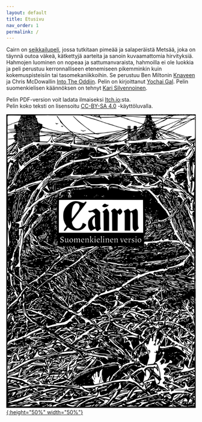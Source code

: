 ```yaml
---
layout: default
title: Etusivu
nav_order: 1
permalink: /
---
```


Cairn on [seikkailupeli](http://questingblog.com/adventure-game-vs-osr), jossa tutkitaan pimeää ja salaperäistä Metsää, joka on täynnä outoa väkeä, kätkettyjä aarteita ja sanoin kuvaamattomia hirvityksiä. Hahmojen luominen on nopeaa ja sattumanvaraista, hahmoilla ei ole luokkia ja peli perustuu kerronnalliseen etenemiseen pikemminkin kuin kokemuspisteisiin tai tasomekaniikkoihin. Se perustuu Ben Miltonin [Knaveen](https://www.drivethrurpg.com/product/250888/Knave) ja Chris McDowallin [Into The Oddiin](https://chrismcdee.itch.io/electric-bastionland). Pelin on kirjoittanut [Yochai Gal](https://newschoolrevolution.com). Pelin suomenkielisen käännöksen on tehnyt [Kari Silvennoinen](https://kalifi.org).

Pelin PDF-version voit ladata ilmaiseksi [Itch.io](https://kartza.itch.io/cairn-fi):sta.  
Pelin koko teksti on lisensoitu [CC-BY-SA 4.0](https://creativecommons.org/licenses/by-sa/4.0/) -käyttöluvalla.

<p></p>

[![Vaihtoehtoinen teksti](img/cairn.svg "Klikkaa suurentaaksesi"){:height="50%" width="50%"}](img/cairn.svg)
